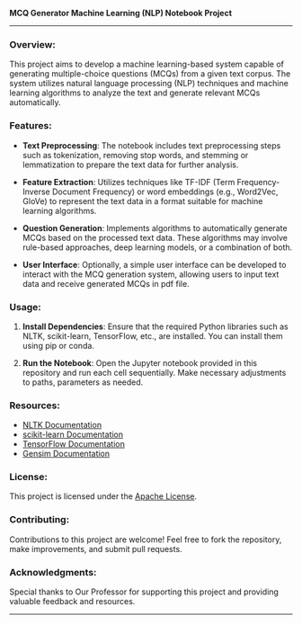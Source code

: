 **MCQ Generator Machine Learning (NLP) Notebook Project**

---

### Overview:

This project aims to develop a machine learning-based system capable of generating multiple-choice questions (MCQs) from a given text corpus. The system utilizes natural language processing (NLP) techniques and machine learning algorithms to analyze the text and generate relevant MCQs automatically.

### Features:

- **Text Preprocessing**: The notebook includes text preprocessing steps such as tokenization, removing stop words, and stemming or lemmatization to prepare the text data for further analysis.

- **Feature Extraction**: Utilizes techniques like TF-IDF (Term Frequency-Inverse Document Frequency) or word embeddings (e.g., Word2Vec, GloVe) to represent the text data in a format suitable for machine learning algorithms.

- **Question Generation**: Implements algorithms to automatically generate MCQs based on the processed text data. These algorithms may involve rule-based approaches, deep learning models, or a combination of both.


- **User Interface**: Optionally, a simple user interface can be developed to interact with the MCQ generation system, allowing users to input text data and receive generated MCQs in pdf file.

### Usage:

1. **Install Dependencies**: Ensure that the required Python libraries such as NLTK, scikit-learn, TensorFlow, etc., are installed. You can install them using pip or conda.

2. **Run the Notebook**: Open the Jupyter notebook provided in this repository and run each cell sequentially. Make necessary adjustments to paths, parameters as needed.

### Resources:

- [NLTK Documentation](https://www.nltk.org/)
- [scikit-learn Documentation](https://scikit-learn.org/)
- [TensorFlow Documentation](https://www.tensorflow.org/)
- [Gensim Documentation](https://radimrehurek.com/gensim/)

### License:

This project is licensed under the [Apache License]( http://www.apache.org/licenses/).

### Contributing:

Contributions to this project are welcome! Feel free to fork the repository, make improvements, and submit pull requests.



### Acknowledgments:

Special thanks to Our Professor for supporting this project and providing valuable feedback and resources.

---

